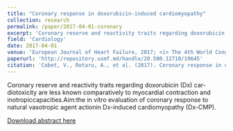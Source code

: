 ```yaml
---
title: "Coronary response in doxorubicin-induced cardiomyopathy"
collection: research
permalink: /paper/2017-04-01-coronary
excerpt: 'Coronary reserve and reactivity traits regarding doxorubicin (Dx) car-diotoxicity are less known comparatively to myocardial contraction and inotropiccapacities.Aim:the in vitro evaluation of coronary response to natural vasotropic agent actionin Dx-induced cardiomyopathy (Dx-CMP).'
field: 'Cardiology'
date: 2017-04-01
venue: 'European Journal of Heart Failure, 2017; <i> The 4th World Congress on Acute Heart Failure, Paris, France, 29 April – 2 May 2017 </i>'
paperurl: 'http://repository.usmf.md/handle/20.500.12710/19645'
citation: 'Cobet, V., Rotaru, A., et al. (2017). Coronary response in doxorubicin-induced cardiomyopathy. European Journal of Heart Failure, 19 (S1), 165.  http://doi.org/10.1002/ejhf.833'
---
```

Coronary reserve and reactivity traits regarding doxorubicin (Dx) car-diotoxicity are less known comparatively to myocardial contraction and inotropiccapacities.Aim:the in vitro evaluation of coronary response to natural vasotropic agent actionin Dx-induced cardiomyopathy (Dx-CMP).

[Download abstract here](http://repository.usmf.md/handle/20.500.12710/19645)
